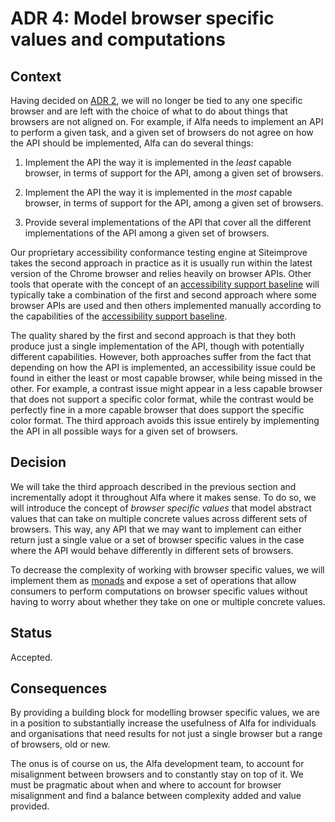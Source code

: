 # ADR 4: Model browser specific values and computations

## Context

Having decided on [ADR 2](adr-002.md), we will no longer be tied to any one specific browser and are left with the choice of what to do about things that browsers are not aligned on. For example, if Alfa needs to implement an API to perform a given task, and a given set of browsers do not agree on how the API should be implemented, Alfa can do several things:

1. Implement the API the way it is implemented in the _least_ capable browser, in terms of support for the API, among a given set of browsers.

2. Implement the API the way it is implemented in the _most_ capable browser, in terms of support for the API, among a given set of browsers.

3. Provide several implementations of the API that cover all the different implementations of the API among a given set of browsers.

Our proprietary accessibility conformance testing engine at Siteimprove takes the second approach in practice as it is usually run within the latest version of the Chrome browser and relies heavily on browser APIs. Other tools that operate with the concept of an [accessibility support baseline][] will typically take a combination of the first and second approach where some browser APIs are used and then others implemented manually according to the capabilities of the [accessibility support baseline][].

The quality shared by the first and second approach is that they both produce just a single implementation of the API, though with potentially different capabilities. However, both approaches suffer from the fact that depending on how the API is implemented, an accessibility issue could be found in either the least or most capable browser, while being missed in the other. For example, a contrast issue might appear in a less capable browser that does not support a specific color format, while the contrast would be perfectly fine in a more capable browser that does support the specific color format. The third approach avoids this issue entirely by implementing the API in all possible ways for a given set of browsers.

## Decision

We will take the third approach described in the previous section and incrementally adopt it throughout Alfa where it makes sense. To do so, we will introduce the concept of _browser specific values_ that model abstract values that can take on multiple concrete values across different sets of browsers. This way, any API that we may want to implement can either return just a single value or a set of browser specific values in the case where the API would behave differently in different sets of browsers.

To decrease the complexity of working with browser specific values, we will implement them as [monads](<https://en.wikipedia.org/wiki/Monad_(functional_programming)>) and expose a set of operations that allow consumers to perform computations on browser specific values without having to worry about whether they take on one or multiple concrete values.

## Status

Accepted.

## Consequences

By providing a building block for modelling browser specific values, we are in a position to substantially increase the usefulness of Alfa for individuals and organisations that need results for not just a single browser but a range of browsers, old or new.

The onus is of course on us, the Alfa development team, to account for misalignment between browsers and to constantly stay on top of it. We must be pragmatic about when and where to account for browser misalignment and find a balance between complexity added and value provided.

[accessibility support baseline]: https://www.w3.org/TR/WCAG-EM/#step1c

